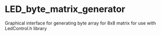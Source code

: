 # LED_byte_matrix_generator
Graphical interface for generating byte array for 8x8 matrix for use with LedControl.h library
